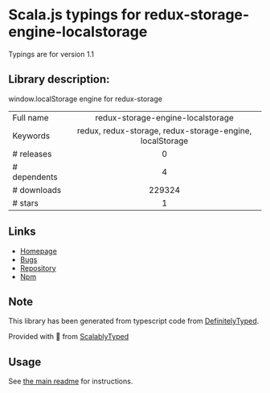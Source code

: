 
# Scala.js typings for redux-storage-engine-localstorage

Typings are for version 1.1

## Library description:
window.localStorage engine for redux-storage

|                    |                 |
| ------------------ | :-------------: |
| Full name          | redux-storage-engine-localstorage |
| Keywords           | redux, redux-storage, redux-storage-engine, localStorage |
| # releases         | 0 |
| # dependents       | 4 |
| # downloads        | 229324 |
| # stars            | 1 |

## Links
- [Homepage](https://github.com/react-stack/redux-storage-engine-localstorage)
- [Bugs](https://github.com/react-stack/redux-storage-engine-localstorage/issues)
- [Repository](https://github.com/react-stack/redux-storage-engine-localstorage)
- [Npm](https://www.npmjs.com/package/redux-storage-engine-localstorage)
    


## Note
This library has been generated from typescript code from [DefinitelyTyped](https://definitelytyped.org).

Provided with :purple_heart: from [ScalablyTyped](https://github.com/oyvindberg/ScalablyTyped)

## Usage
See [the main readme](../../readme.md) for instructions.



